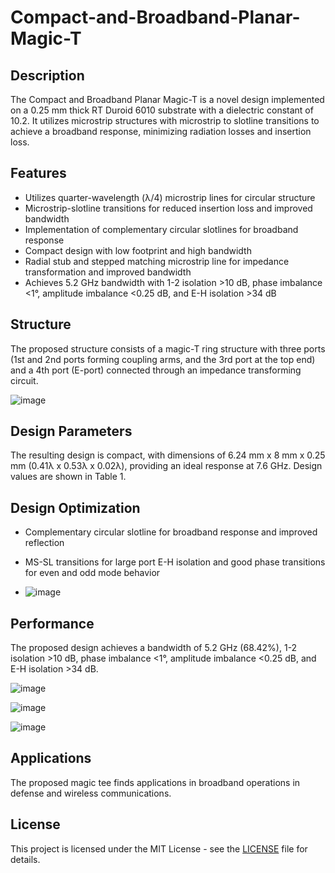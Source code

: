 # Compact-and-Broadband-Planar-Magic-T

## Description

The Compact and Broadband Planar Magic-T is a novel design implemented on a 0.25 mm thick RT Duroid 6010 substrate with a dielectric constant of 10.2. It utilizes microstrip structures with microstrip to slotline transitions to achieve a broadband response, minimizing radiation losses and insertion loss.


## Features

- Utilizes quarter-wavelength (λ/4) microstrip lines for circular structure
- Microstrip-slotline transitions for reduced insertion loss and improved bandwidth
- Implementation of complementary circular slotlines for broadband response
- Compact design with low footprint and high bandwidth
- Radial stub and stepped matching microstrip line for impedance transformation and improved bandwidth
- Achieves 5.2 GHz bandwidth with 1-2 isolation >10 dB, phase imbalance <1°, amplitude imbalance <0.25 dB, and E-H isolation >34 dB

## Structure

The proposed structure consists of a magic-T ring structure with three ports (1st and 2nd ports forming coupling arms, and the 3rd port at the top end) and a 4th port (E-port) connected through an impedance transforming circuit.

![image](https://github.com/nandinikumawat/Compact-and-Broadband-Planar-Magic-T/assets/63352345/19f3d952-96ec-4e0c-b2f7-909fd5b4a4dd)

## Design Parameters

The resulting design is compact, with dimensions of 6.24 mm x 8 mm x 0.25 mm (0.41λ x 0.53λ x 0.02λ), providing an ideal response at 7.6 GHz. Design values are shown in Table 1.

## Design Optimization

- Complementary circular slotline for broadband response and improved reflection
- MS-SL transitions for large port E-H isolation and good phase transitions for even and odd mode behavior

- ![image](https://github.com/nandinikumawat/Compact-and-Broadband-Planar-Magic-T/assets/63352345/20e315e7-ddee-47ee-b908-e9dc4792ce18)


## Performance

The proposed design achieves a bandwidth of 5.2 GHz (68.42%), 1-2 isolation >10 dB, phase imbalance <1°, amplitude imbalance <0.25 dB, and E-H isolation >34 dB.

![image](https://github.com/nandinikumawat/Compact-and-Broadband-Planar-Magic-T/assets/63352345/add3e16f-9119-4699-8965-07f68d1b60d7)

![image](https://github.com/nandinikumawat/Compact-and-Broadband-Planar-Magic-T/assets/63352345/c74b0bcf-4db8-423e-b0e3-3c7a07ea1dbc)

![image](https://github.com/nandinikumawat/Compact-and-Broadband-Planar-Magic-T/assets/63352345/22c7a656-9408-4725-96a5-a5362155de95)


## Applications

The proposed magic tee finds applications in broadband operations in defense and wireless communications.

## License

This project is licensed under the MIT License - see the [LICENSE](LICENSE) file for details.
